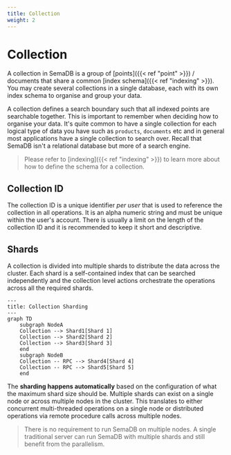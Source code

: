 ```yaml
---
title: Collection
weight: 2
---
```


# Collection

A collection in SemaDB is a group of [points]({{< ref "point" >}}) / documents that share a common [index schema]({{< ref "indexing" >}}). You may create several collections in a single database, each with its own index schema to organise and group your data.

A collection defines a search boundary such that all indexed points are searchable together. This is important to remember when deciding how to organise your data. It's quite common to have a single collection for each logical type of data you have such as `products`, `documents` etc and in general most applications have a single collection to search over. Recall that SemaDB isn't a relational database but more of a search engine.

> Please refer to [indexing]({{< ref "indexing" >}}) to learn more about how to define the schema for a collection.

## Collection ID

The collection ID is a unique identifier *per user* that is used to reference the collection in all operations. It is an alpha numeric string and must be unique within the user's account. There is usually a limit on the length of the collection ID and it is recommended to keep it short and descriptive.

## Shards

A collection is divided into multiple shards to distribute the data across the cluster. Each shard is a self-contained index that can be searched independently and the collection level actions orchestrate the operations across all the required shards.

```mermaid
---
title: Collection Sharding
---
graph TD
    subgraph NodeA
    Collection --> Shard1[Shard 1]
    Collection --> Shard2[Shard 2]
    Collection --> Shard3[Shard 3]
    end
    subgraph NodeB
    Collection -- RPC --> Shard4[Shard 4]
    Collection -- RPC --> Shard5[Shard 5]
    end
```

The **sharding happens automatically** based on the configuration of what the maximum shard size should be. Multiple shards can exist on a single node or across multiple nodes in the cluster. This translates to either concurrent multi-threaded operations on a single node or distributed operations via remote procedure calls across multiple nodes.

> There is no requirement to run SemaDB on multiple nodes. A single traditional server can run SemaDB with multiple shards and still benefit from the parallelism.